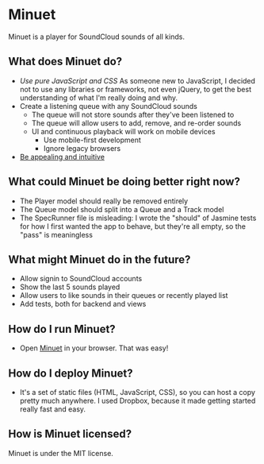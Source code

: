 # Minuet

Minuet is a player for SoundCloud sounds of all kinds.

## What does Minuet do?
- _Use pure JavaScript and CSS_ As someone new to JavaScript, I decided not to use any libraries or frameworks, not even jQuery, to get the best understanding of what I'm really doing and why.
- Create a listening queue with any SoundCloud sounds
	- The queue will not store sounds after they've been listened to
	- The queue will allow users to add, remove, and re-order sounds
	- UI and continuous playback will work on mobile devices
		- Use mobile-first development
		- Ignore legacy browsers
- [Be appealing and intuitive](http://en.memory-alpha.org/wiki/Minuet)

## What could Minuet be doing better right now?
- The Player model should really be removed entirely
- The Queue model should split into a Queue and a Track model
- The SpecRunner file is misleading: I wrote the "should" of Jasmine tests for how I first wanted the app to behave, but they're all empty, so the "pass" is meaningless

## What might Minuet do in the future?
- Allow signin to SoundCloud accounts
- Show the last 5 sounds played
- Allow users to like sounds in their queues or recently played list
- Add tests, both for backend and views

## How do I run Minuet?
- Open [Minuet](https://dl.dropboxusercontent.com/u/20193004/minuet/minuet.html) in your browser. That was easy!

## How do I deploy Minuet?
- It's a set of static files (HTML, JavaScript, CSS), so you can host a copy pretty much anywhere. I used Dropbox, because it made getting started really fast and easy.


## How is Minuet licensed?
Minuet is under the MIT license.

